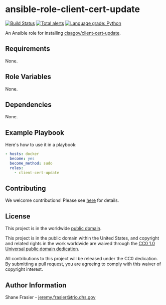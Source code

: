# ansible-role-client-cert-update #

[![Build Status](https://travis-ci.com/cisagov/ansible-role-client-cert-update.svg?branch=develop)](https://travis-ci.com/cisagov/ansible-role-client-cert-update)
[![Total alerts](https://img.shields.io/lgtm/alerts/g/cisagov/ansible-role-client-cert-update.svg?logo=lgtm&logoWidth=18)](https://lgtm.com/projects/g/cisagov/ansible-role-client-cert-update/alerts/)
[![Language grade: Python](https://img.shields.io/lgtm/grade/python/g/cisagov/ansible-role-client-cert-update.svg?logo=lgtm&logoWidth=18)](https://lgtm.com/projects/g/cisagov/ansible-role-client-cert-update/context:python)

An Ansible role for installing
[cisagov/client-cert-update](https://github.com/cisagov/client-cert-update).

## Requirements ##

None.

## Role Variables ##

None.

## Dependencies ##

None.

## Example Playbook ##

Here's how to use it in a playbook:

```yaml
- hosts: docker
  become: yes
  become_method: sudo
  roles:
    - client-cert-update
```

## Contributing ##

We welcome contributions!  Please see [here](CONTRIBUTING.md) for
details.

## License ##

This project is in the worldwide [public domain](LICENSE.md).

This project is in the public domain within the United States, and
copyright and related rights in the work worldwide are waived through
the [CC0 1.0 Universal public domain
dedication](https://creativecommons.org/publicdomain/zero/1.0/).

All contributions to this project will be released under the CC0
dedication. By submitting a pull request, you are agreeing to comply
with this waiver of copyright interest.

## Author Information ##

Shane Frasier - <jeremy.frasier@trio.dhs.gov>

